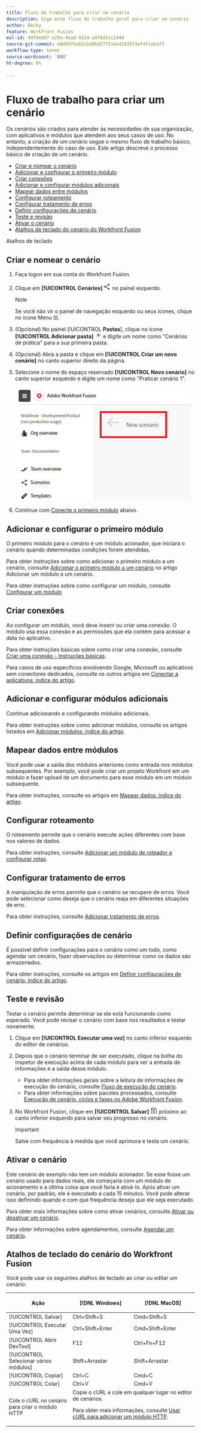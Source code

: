 ```yaml
---
title: Fluxo de trabalho para criar um cenário
description: Siga este fluxo de trabalho geral para criar um cenário
author: Becky
feature: Workfront Fusion
exl-id: 49f8edd7-e29a-4ead-9134-a9f0d1cc244d
source-git-commit: e0d9d76ab2cbd8bd277514a4291974af4fceba73
workflow-type: tm+mt
source-wordcount: '808'
ht-degree: 0%

---
```


# Fluxo de trabalho para criar um cenário

Os cenários são criados para atender às necessidades de sua organização, com aplicativos e módulos que atendem aos seus casos de uso. No entanto, a criação de um cenário segue o mesmo fluxo de trabalho básico, independentemente do caso de uso. Este artigo descreve o processo básico de criação de um cenário.


* [Criar e nomear o cenário](#create-and-name-the-scenario)
* [Adicionar e configurar o primeiro módulo](#configure-the-first-module)
* [Criar conexões](#create-connections)
* [Adicionar e configurar módulos adicionais](#add-and-configure-additional-modules)
* [Mapear dados entre módulos](#map-data-between-modules)
* [Configurar roteamento](#configure-routing)
* [Configurar tratamento de erros](#configure-error-handling)
* [Definir configurações de cenário](#onfigure-scenario-settings)
* [Teste e revisão](#test-and-revise)
* [Ativar o cenário](#activate-the-scenario)
* [Atalhos de teclado do cenário do Workfront Fusion](#workfront-fusion-scenario-keyboard-shortcuts)

Atalhos de teclado



## Criar e nomear o cenário

1. Faça logon em sua conta do Workfront Fusion.
1. Clique em **[!UICONTROL Cenários]** ![Ícone de cenários](assets/scenarios-icon.png) no painel esquerdo.

   >[!NOTE]
   >
   >Se você não vir o painel de navegação esquerdo ou seus ícones, clique no ícone Menu ![Menu](assets/main-menu-icon-left-nav.png).

1. (Opcional) No painel [!UICONTROL **Pastas**], clique no ícone **[!UICONTROL Adicionar pasta]** ![Ícone Adicionar pasta](assets/add-folder-icon.png) e digite um nome como &quot;Cenários de prática&quot; para a sua primeira pasta.

1. (Opcional) Abra a pasta e clique em **[!UICONTROL Criar um novo cenário]** no canto superior direito da página.

1. Selecione o nome do espaço reservado **[!UICONTROL Novo cenário]** no canto superior esquerdo e digite um nome como &quot;Praticar cenário 1&quot;.

   ![Nomear o cenário](assets/name-the-scenario.png)

1. Continue com [Conecte o primeiro módulo](#2-connect-the-first-module) abaixo.

## Adicionar e configurar o primeiro módulo

O primeiro módulo para o cenário é um módulo acionador, que iniciará o cenário quando determinadas condições forem atendidas.

Para obter instruções sobre como adicionar o primeiro módulo a um cenário, consulte [Adicionar o primeiro módulo a um cenário](/help/workfront-fusion/create-scenarios/add-modules/add-a-module-basic.md#add-the-first-module-to-a-scenario) no artigo Adicionar um módulo a um cenário.

Para obter instruções sobre como configurar um módulo, consulte [Configurar um módulo](/help/workfront-fusion/create-scenarios/add-modules/configure-a-modules-settings.md)

## Criar conexões

Ao configurar um módulo, você deve inserir ou criar uma conexão. O módulo usa essa conexão e as permissões que ela contém para acessar a data no aplicativo.

Para obter instruções básicas sobre como criar uma conexão, consulte [Criar uma conexão - Instruções básicas](/help/workfront-fusion/create-scenarios/connect-to-apps/connect-to-fusion-general.md).

Para casos de uso específicos envolvendo Google, Microsoft ou aplicativos sem conectores dedicados, consulte os outros artigos em [Conectar a aplicativos: índice do artigo](/help/workfront-fusion/create-scenarios/connect-to-apps/connect-to-apps-toc.md).

## Adicionar e configurar módulos adicionais

Continue adicionando e configurando módulos adicionais.

Para obter instruções sobre como adicionar módulos, consulte os artigos listados em [Adicionar módulos: índice do artigo](/help/workfront-fusion/create-scenarios/add-modules/add-modules-toc.md).

## Mapear dados entre módulos

Você pode usar a saída dos módulos anteriores como entrada nos módulos subsequentes. Por exemplo, você pode criar um projeto Workfront em um módulo e fazer upload de um documento para esse módulo em um módulo subsequente.

Para obter instruções, consulte os artigos em [Mapear dados: índice do artigo](/help/workfront-fusion/create-scenarios/map-data/map-data-toc.md).

## Configurar roteamento

O roteamento permite que o cenário execute ações diferentes com base nos valores de dados.

Para obter instruções, consulte [Adicionar um módulo de roteador e configurar rotas](/help/workfront-fusion/create-scenarios/add-modules/router-module.md).

## Configurar tratamento de erros

A manipulação de erros permite que o cenário se recupere de erros. Você pode selecionar como deseja que o cenário reaja em diferentes situações de erro.

Para obter instruções, consulte [Adicionar tratamento de erros](/help/workfront-fusion/create-scenarios/config-error-handling/error-handling.md).

## Definir configurações de cenário

É possível definir configurações para o cenário como um todo, como agendar um cenário, fazer observações ou determinar como os dados são armazenados.

Para obter instruções, consulte os artigos em [Definir configurações de cenário: índice do artigo](/help/workfront-fusion/create-scenarios/config-scenarios-settings/config-scenario-settings-toc.md).

## Teste e revisão

Testar o cenário permite determinar se ele está funcionando como esperado. Você pode revisar o cenário com base nos resultados e testar novamente.

1. Clique em **[!UICONTROL Executar uma vez]** no canto inferior esquerdo do editor de cenários.
1. Depois que o cenário terminar de ser executado, clique na bolha do inspetor de execução acima de cada módulo para ver a entrada de informações e a saída desse módulo.

   * Para obter informações gerais sobre a leitura de informações de execução do cenário, consulte [Fluxo de execução do cenário](/help/workfront-fusion/references/scenarios/scenario-execution-flow.md).
   * Para obter informações sobre pacotes processados, consulte [Execução de cenário, ciclos e fases no Adobe Workfront Fusion](/help/workfront-fusion/references/scenarios/scenario-execution-cycles-phases.md).

1. No Workfront Fusion, clique em **[!UICONTROL Salvar]** ![Ícone Salvar](assets/save-icon.png) próximo ao canto inferior esquerdo para salvar seu progresso no cenário.

   >[!IMPORTANT]
   >
   >Salve com frequência à medida que você aprimora e testa um cenário.

## Ativar o cenário

Este cenário de exemplo não tem um módulo acionador. Se esse fosse um cenário usado para dados reais, ele começaria com um módulo de acionamento e a última coisa que você faria é ativá-lo. Após ativar um cenário, por padrão, ele é executado a cada 15 minutos. Você pode alterar isso definindo quando e com que frequência deseja que ele seja executado.

Para obter mais informações sobre como ativar cenários, consulte [Ativar ou desativar um cenário](/help/workfront-fusion/manage-scenarios/activate-deactivate-scenarios.md).

Para obter informações sobre agendamentos, consulte [Agendar um cenário](/help/workfront-fusion/create-scenarios/config-scenarios-settings/schedule-a-scenario.md).

## Atalhos de teclado do cenário do Workfront Fusion

Você pode usar os seguintes atalhos de teclado ao criar ou editar um cenário:

<table style="table-layout:auto"> 
 <col data-mc-conditions=""> 
 <col data-mc-conditions=""> 
 <col data-mc-conditions=""> 
 <thead> 
  <tr> 
   <th> <p>Ação</p> </th> 
   <th>[!DNL Windows]</th> 
   <th> <p>[!DNL MacOS]</p> </th> 
  </tr> 
 </thead> 
 <tbody> 
  <tr> 
   <td role="rowheader">[!UICONTROL Salvar] </td> 
   <td>Ctrl+Shift+S</td> 
   <td>Cmd+Shift+S</span> </td> 
  </tr> 
  <tr> 
   <td role="rowheader">[!UICONTROL Executar Uma Vez]</td> 
   <td>Ctrl+Shift+Enter</td> 
   <td>Cmd+Shift+Enter</span> </td> 
  </tr> 
  <tr> 
   <td role="rowheader">[!UICONTROL Abrir DevTool]</td> 
   <td>F12</td> 
   <td>Ctrl+Fn+F12</span> </td> 
  </tr> 
  <tr> 
   <td role="rowheader">[!UICONTROL Selecionar vários módulos]</td> 
   <td>Shift+Arrastar</td> 
   <td>Shift+Arrastar</span> </td> 
  </tr> 
  <tr> 
   <td role="rowheader">[!UICONTROL Copiar]</td> 
   <td>Ctrl+C</td> 
   <td>Cmd+C</span> </td> 
  </tr> 
  <tr> 
   <td role="rowheader">[!UICONTROL Colar]</td> 
   <td>Ctrl+V</td> 
   <td>Cmd+V</span> </td> 
  </tr> 
  <tr> 
   <td role="rowheader">Cole o cURL no cenário para criar o módulo HTTP</td> 
   <td colspan="2">Copie o cURL e cole em qualquer lugar no editor de cenários.<p>Para obter mais informações, consulte <a href="/help/workfront-fusion/create-scenarios/add-modules/use-curl-create-http.md">Usar cURL para adicionar um módulo HTTP</a>.</td> 
  </tr> 
 </tbody> 
</table>





